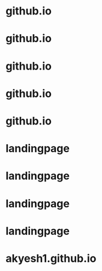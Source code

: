 # github.io
# github.io
# github.io
# github.io
# github.io
# landingpage
# landingpage
# landingpage
# landingpage
# akyesh1.github.io
